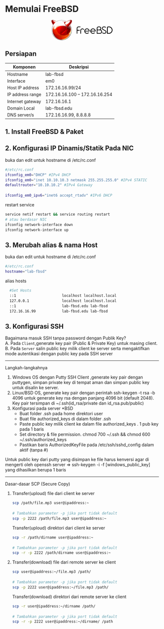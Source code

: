 # Memulai FreeBSD
<p align="center">
<img src="./../assets/images/logo.png" alt="Logo" style="width:200px;"/>
</p>

## Persiapan
| Komponen | Deskripsi |
| - | - |
| Hostname | lab-fbsd |
| Interface | em0 |
| Host IP address | 172.16.16.99/24 |
| IP address range | 172.16.16.100 – 172.16.16.254 |
| Internet gateway | 172.16.16.1 |
| Domain Local | lab-fbsd.edu |
| DNS server/s | 172.16.16.99, 8.8.8.8 |
## 1. Install FreeBSD & Paket
## 2. Konfigurasi IP Dinamis/Statik Pada NIC
buka dan edit untuk hostname di /etc/rc.conf
```sh term
#/etc/rc.conf
ifconfig_em0="DHCP" #IPv4 DHCP
ifconfig_em0="inet 10.10.10.3 netmask 255.255.255.0" #IPv4 STATIC
defaultrouter="10.10.10.2" #IPv4 Gateway

ifconfig_em0_ipv6="inet6 accept_rtadv" #IPv6 DHCP 
```
restart service
```sh
service netif restart && service routing restart
# atau berdasar NIC
ifconfig network-interface down
ifconfig network-interface up
```
## 3. Merubah alias & nama Host
buka dan edit untuk hostname di /etc/rc.conf
```sh
#/etc/rc.conf
hostname="lab-fbsd"
```
alias hosts
```sh file
  #Set Hosts
  ::1                     localhost localhost.local
  127.0.0.1               localhost localhost.local
  ::1                     lab-fbsd.edu lab-fbsd
  172.16.16.99            lab-fbsd.edu lab-fbsd
```
## 3. Konfigurasi SSH
Bagaimana masuk SSH tanpa password dengan Publik Key?</br>
A. Pada ``Client``,generate key pair (Public & Private Key) untuk masing client.</br>
B. Pada ``Server`` salin public key milik client ke server serta mengaktifkan mode autentikasi dengan public key pada SSH server

--------------

Langkah-langkahnya

1. Windows OS dengan Putty SSH Client
    ,generate key pair dengan puttygen, simpan private key di tempat aman dan simpan public key untuk disalin ke server.
2. Linux/BSD OS, generate key pair dengan perintah ssh-keygen -t rsa -b 4096 untuk generate key rsa dengan panjang 4096 bit (default 2048). Key pair tersimpan di ~/.ssh(id_rsa/private dan id_rsa.pub/public)
3. Konfigurasi pada server *BSD
    - Buat folder .ssh pada home direktori user
    - Buat file authorized_keys di dalam folder .ssh
    - Paste public key milik client ke dalam file authorized_keys . 1 pub key pada 1 baris
    - Set directory & file permission. chmod 700 ~/.ssh && chmod 600 ~/.ssh/authorized_keys
    - Pastikan baris AuthorizedKeyFile pada /etc/ssh/sshd_config dalam aktif (tanpa #)

Untuk public key dari putty yang disimpan ke file harus kenversi agar di mengerti oleh openssh server => ssh-keygen -i -f [windows_public_key] yang dihasilkan berupa 1 baris 

--------------
Dasar-dasar SCP (Secure Copy)
1. Transfer(uploud) file dari client ke server<br>
    ```sh
    scp /path/file.mp3 user@ipaddress:~

    # Tambahkan parameter -p jika port tidak default
    scp -p 2222 /path/file.mp3 user@ipaddress:~
    ```
    Transfer(uploud) direktori dari client ke server<br>
    ```sh
    scp -r /path/dirname user@ipaddress:~

    # Tambahkan parameter -p jika port tidak default
    scp -r -p 2222 /path/dirname user@ipaddress:~ 
    ```
2. Transfer(download) file dari remote server ke client<br>
    ```sh
    scp user@ipaddress:~/file.mp3 /path/ 

    # Tambahkan parameter -p jika port tidak default
    scp -p 2222 user@ipaddress:~/file.mp3 /path/ 
    ```
    Transfer(download) direktori dari remote server ke client<br>
    ```sh
    scp -r user@ipaddress:~/dirname /path/

    # Tambahkan parameter -p jika port tidak default
    scp -r -p 2222 user@ipaddress:~/dirname/ /path  
    ```